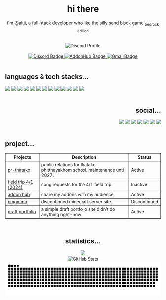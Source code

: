 <div align="center">
  <h1>hi there</h1>
  <p>i'm @aitji, a full-stack developer who like the silly sand block game <sub>bedrock edition</sub></p>
</div>

<br>

<div align="center">
  <picture>
    <!-- <source
      media="(prefers-color-scheme: dark)"
      srcset="https://lanyard.cnrad.dev/api/660742557009051659?showDisplayName=true&theme=&idleMessage=i'm%20offline%20rn%20swrry!&bg=2c0505&borderRadius=8px">
    <source
      media="(prefers-color-scheme: light)"
      srcset="https://lanyard.cnrad.dev/api/660742557009051659?showDisplayName=true&theme=&idleMessage=i'm%20offline%20rn%20swrry!&bg=800080&borderRadius=8px"> -->
    <img
      alt="Discord Profile"
      src="https://lanyard.cnrad.dev/api/660742557009051659?showDisplayName=true&theme=&idleMessage=i'm%20offline%20rn%20swrry!&bg=2c0505&borderRadius=8px">
  </picture>
</div>

<br>

<div align="center">
  <!-- Discord Badge -->
  <a href="https://discord.gg/NVYrkFWrQh">
    <picture>
      <!-- <source
        media="(prefers-color-scheme: dark)"
        srcset="https://img.shields.io/discord/1112527603698511942.svg?style=flat&label=@aitji&logo=discord&logoColor=ffffff&color=2c0101&labelColor=571f1f">
      <source
        media="(prefers-color-scheme: light)"
        srcset="https://img.shields.io/discord/1112527603698511942.svg?style=flat&label=@aitji&logo=discord&logoColor=610761&color=800080&labelColor=ffffff"> -->
      <img
        alt="Discord Badge"
        src="https://img.shields.io/discord/1112527603698511942.svg?style=flat&label=@aitji&logo=discord&logoColor=ffffff&color=2c0101&labelColor=571f1f">
    </picture>
  </a>

  <!-- Addonhub Badge -->
  <a href="https://aitji.is-a.dev">
    <picture>
      <!-- <source
        media="(prefers-color-scheme: dark)"
        srcset="https://img.shields.io/badge/addonhub.online-2c0101?style=flat&label=Host&logo=website&logoColor=ffffff&color=2c0101&labelColor=571f1f">
      <source
        media="(prefers-color-scheme: light)"
        srcset="https://img.shields.io/badge/addonhub.online-2c0101?style=flat&label=Host&logo=website&logoColor=610761&color=800080&labelColor=ffffff"> -->
      <img
        alt="AddonHub Badge"
        src="https://img.shields.io/badge/addonhub.online-2c0101?style=flat&label=Host&logo=website&logoColor=ffffff&color=2c0101&labelColor=571f1f">
    </picture>
  </a>

  <!-- Gmail Badge -->
  <a href="mailto:ait.suriya@gmail.com">
    <picture>
      <!-- <source
        media="(prefers-color-scheme: dark)"
        srcset="https://img.shields.io/badge/ait.suriya@gmail.com-2c0101?style=flat&label=Gmail&logo=gmail&logoColor=ffffff&color=2c0101&labelColor=571f1f">
      <source
        media="(prefers-color-scheme: light)"
        srcset="https://img.shields.io/badge/ait.suriya@gmail.com-4c89f0?style=flat&label=Gmail&logo=gmail&logoColor=610761&color=800080&labelColor=ffffff"> -->
      <img
        alt="Gmail Badge"
        src="https://img.shields.io/badge/ait.suriya@gmail.com-2c0101?style=flat&label=Gmail&logo=gmail&logoColor=ffffff&color=2c0101&labelColor=571f1f">
    </picture>
  </a>
</div>

<br>

<div align="left">
  <h2>languages & tech stacks...</h2>
  <div>
    <a href="#"><img src="https://img.shields.io/badge/html-%23E34F26.svg?style=flat&logo=html5&logoColor=white"></a>
    <a href="#"><img src="https://img.shields.io/badge/css-%231572B6.svg?style=flat&logo=css3&logoColor=white"></a>
    <a href="#"><img src="https://img.shields.io/badge/bootstrap-%23563D7C.svg?style=flat&logo=bootstrap&logoColor=white"></a>
    <a href="#"><img src="https://img.shields.io/badge/javaScript-%23323330.svg?style=flat&logo=javascript&logoColor=%23F7DF1E"></a>
    <a href="#"><img src="https://img.shields.io/badge/typeScript-%23007ACC.svg?style=flat&logo=typescript&logoColor=white"></a>
    <a href="#"><img src="https://img.shields.io/badge/python-3670A0?style=flat&logo=python&logoColor=ffdd54"></a>
    <a href="#"><img src="https://img.shields.io/badge/PHP-%23777BB4.svg?style=flat&logo=php&logoColor=white"></a>
    <a href="#"><img src="https://img.shields.io/badge/node.js-6DA55F?style=flat&logo=node.js&logoColor=white"></a>
    <a href="#"><img src="https://img.shields.io/badge/markdown-%23000000.svg?style=flat&logo=markdown&logoColor=white"></a>
    <a href="#"><img src="https://img.shields.io/badge/powerShell-%235391FE.svg?style=flat&logo=powershell&logoColor=white"></a>
    <a href="#"><img src="https://img.shields.io/badge/bash-%23121011.svg?style=flat&logo=gnu-bash&logoColor=white"></a>
    <a href="#"><img src="https://img.shields.io/badge/github-%23121011.svg?style=flat&logo=github&logoColor=white"></a>
    <a href="#"><img src="https://custom-icon-badges.demolab.com/badge/visual%20studio%20code-0078d7.svg?logo=vsc&logoColor=white"></a>
  </div>
</div>

<br>

<div align="right">
  <h2>social...</h2>
  <a href="https://www.youtube.com/@aitji."><img src="https://img.shields.io/badge/youTube-%23e8273d.svg?style=flat&logo=youtube&logoColor=white"></a>
  <a href="https://discord.com/users/660742557009051659"><img src="https://img.shields.io/badge/discord-%237289DA.svg?style=flat&logo=discord&logoColor=white"></a>
  <a href="https://github.com/aitji"><img src="https://img.shields.io/badge/github-%23121011.svg?style=flat&logo=github&logoColor=white"></a>
  <a href="https://www.linkedin.com/in/aitji/"><img src="https://custom-icon-badges.demolab.com/badge/linkedin-0A66C2?logo=linkedin-white&logoColor=fff"></a>
  <a href="https://twitch.tv/aitji"><img src="https://img.shields.io/badge/twitch-%239146FF.svg?logo=Twitch&logoColor=white"></a>
  <a href="https://x.com/aitji_"><img src="https://img.shields.io/badge/X-%23000000.svg?logo=X&logoColor=white"></a>
  <a href="https://www.reddit.com/user/aitji"><img src="https://img.shields.io/badge/reddit-%23FF4500.svg?logo=reddit&logoColor=white"></a>
</div>

<br>

<div align="left">
  <h2>project...</h2>
  <table border="1" cellpadding="8" cellspacing="0" style="border-collapse: collapse;">
    <thead>
      <tr>
        <th>Projects</th>
        <th>Description</th>
        <th>Status</th>
      </tr>
    </thead>
    <tbody>
      <tr>
        <td><a href="https://tpform.vercel.app/">pr-thatako</a></td>
        <td>public relations for thatako phitthayakhom school. maintenance until 2027.</td>
        <td>Active</td>
      </tr>
      <tr>
        <td><a href="#">field trip 4/1 (2024)</a></td>
        <td>song requests for the 4/1 field trip.</td>
        <td>Inactive</td>
      </tr>
      <tr>
        <td><a href="https://aitji.is-a.dev/">addon hub</a></td>
        <td>share my addons with my audience.</td>
        <td>Active</td>
      </tr>
      <tr>
        <td><a href="https://cmgmmo.vercel.app/">cmgmmo</a></td>
        <td>discontinued minecraft server site.</td>
        <td>Discontinued</td>
      </tr>
      <tr>
        <td><a href="https://aitji.is-a.dev/aitji">draft portfolio</a></td>
        <td>a simple draft portfolio site didn't do anything right-now.</td>
        <td>Active</td>
      </tr>
    </tbody>
  </table>
</div>

<br>

<div align="center">
  <h2>statistics...</h2>
  <img src="https://count.getloli.com/@aitji?name=aitji&theme=rule34&padding=7&offset=0&align=center&scale=1.5&pixelated=1&darkmode=auto"><br> <!-- o.O nothing to see here -->
  <div>
    <picture>
      <source
      media="(prefers-color-scheme: dark)"
      srcset="https://github-readme-stats.vercel.app/api?username=aitji&show_icons=true&theme=dracula">
      <source
      media="(prefers-color-scheme: light)"
      srcset="https://github-readme-stats.vercel.app/api?username=aitji&show_icons=true&theme=default">
      <img
      alt="GitHub Stats"
      src="https://github-readme-stats.vercel.app/api?username=aitji&show_icons=true&theme=default">
    </picture>
  </div>
</div>

<picture>
  <source media="(prefers-color-scheme: dark)" srcset="https://raw.githubusercontent.com/aitji/aitji/output/github-snake-dark.svg" />
  <source media="(prefers-color-scheme: light)" srcset="https://raw.githubusercontent.com/aitji/aitji/output/github-snake.svg" />
  <img alt="github-snake" src="https://raw.githubusercontent.com/aitji/aitji/output/github-snake.svg" />
</picture>
